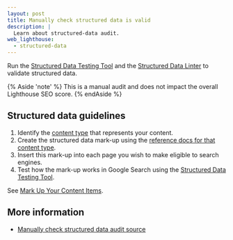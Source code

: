 ```yaml
---
layout: post
title: Manually check structured data is valid
description: |
  Learn about structured-data audit.
web_lighthouse:
  - structured-data
---
```


Run the [Structured Data Testing Tool](https://search.google.com/structured-data/testing-tool/) and the
[Structured Data Linter](http://linter.structured-data.org/)
to validate structured data.

{% Aside 'note' %}
This is a manual audit and does not impact the overall Lighthouse SEO score.
{% endAside %}

## Structured data guidelines

1. Identify the [content type](https://developers.google.com/search/docs/guides/mark-up-content#content_types) that represents your content.
2. Create the structured data mark-up using the [reference docs for that content type](https://developers.google.com/search/docs/data-types/article).
3. Insert this mark-up into each page you wish to make eligible to search engines.
4. Test how the mark-up works in Google Search using the [Structured Data Testing Tool](https://search.google.com/structured-data/testing-tool/).

See [Mark Up Your Content Items](https://developers.google.com/search/docs/guides/mark-up-content#content_types).

## More information

- [Manually check structured data audit source](https://github.com/GoogleChrome/lighthouse/blob/ecd10efc8230f6f772e672cd4b05e8fbc8a3112d/lighthouse-core/audits/seo/manual/structured-data.js)